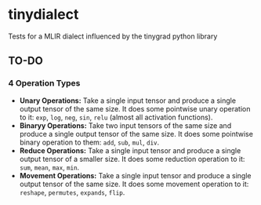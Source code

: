# tinydialect
Tests for a MLIR dialect influenced by the tinygrad python library

## TO-DO
### 4 Operation Types
- **Unary Operations:** Take a single input tensor and produce a single output tensor of the same size. It does some pointwise unary operation to it: `exp`, `log`, `neg`, `sin`, `relu` (almost all activation functions).
- **Binaryy Operations:** Take two input tensors of the same size and produce a single output tensor of the same size. It does some pointwise binary operation to them: `add`, `sub`, `mul`, `div`.
- **Reduce Operations:** Take a single input tensor and produce a single output tensor of a smaller size. It does some reduction operation to it: `sum`, `mean`, `max`, `min`.
- **Movement Operations:** Take a single input tensor and produce a single output tensor of the same size. It does some movement operation to it: `reshape`, `permutes`, `expands`, `flip`.